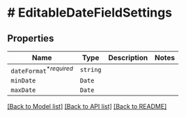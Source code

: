 # # EditableDateFieldSettings



## Properties

Name | Type | Description | Notes
------------ | ------------- | ------------- | -------------
| `dateFormat`<sup>*_required_</sup> | ```string``` |   |  |
| `minDate` | ```Date``` |   |  |
| `maxDate` | ```Date``` |   |  |

[[Back to Model list]](../README.md#models) [[Back to API list]](../README.md#api-endpoints) [[Back to README]](../README.md)
